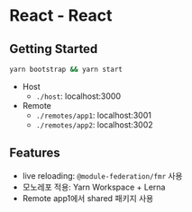 # React - React

## Getting Started

```bash
yarn bootstrap && yarn start
```

- Host
  - `./host`: localhost:3000
- Remote
  - `./remotes/app1`: localhost:3001
  - `./remotes/app2`: localhost:3002

## Features

- live reloading: `@module-federation/fmr` 사용
- 모노레포 적용: Yarn Workspace + Lerna
- Remote app1에서 shared 패키지 사용
